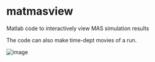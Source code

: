 # matmasview

Matlab code to interactively view MAS simulation results

The code can also make time-dept movies of a run.


![image](https://github.com/predsci/matmasview/assets/4073260/50a5f71d-d8ca-4fb8-b1e9-46a2bb384889)

